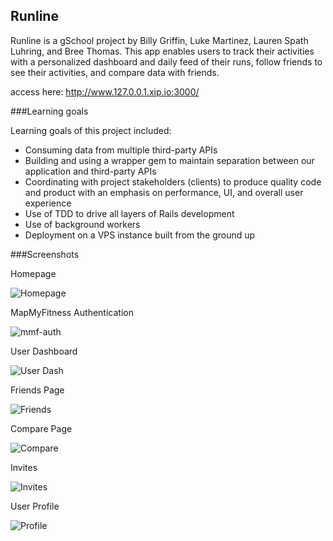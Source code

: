 ## Runline

Runline is a gSchool project by Billy Griffin, Luke Martinez, Lauren Spath Luhring, and Bree Thomas.  This app enables users to track their activities with a personalized dashboard and daily feed of their runs, follow friends to see their activities, and compare data with friends. 

access here: http://www.127.0.0.1.xip.io:3000/


###Learning goals

Learning goals of this project included:

- Consuming data from multiple third-party APIs
- Building and using a wrapper gem to maintain separation between our application and third-party APIs 
- Coordinating with project stakeholders (clients) to produce quality code and product with an emphasis on performance, UI, and overall user experience
- Use of TDD to drive all layers of Rails development
- Use of background workers
- Deployment on a VPS instance built from the ground up

###Screenshots

Homepage

![Homepage](app/assets/images/home.png)

MapMyFitness Authentication

![mmf-auth](app/assets/images/mmf-auth.png)

User Dashboard

![User Dash](app/assets/images/my-dash.png)

Friends Page

![Friends](app/assets/images/friends.png)

Compare Page

![Compare](app/assets/images/compare-dash.png)

Invites

![Invites](app/assets/images/invites.png)

User Profile

![Profile](app/assets/images/profile.png)

